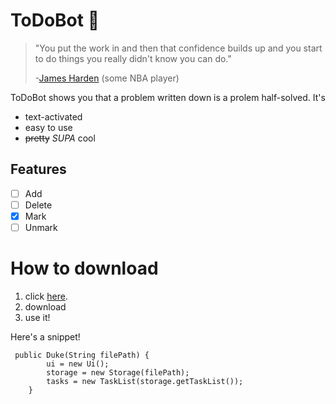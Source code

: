 # ToDoBot 📃

> "You put the work in and then that confidence builds up and you start to do things you really didn't know you can do."
>
> -[James Harden](https://www.google.com/search?sca_esv=562741715&rlz=1C1CHZN_enSG1047SG1047&sxsrf=AB5stBhKYQgnAOVs5-ECKwxh9O1Wb992MA:1693920082402&q=motivational+quotes+athletes&tbm=isch&source=lnms&sa=X&sqi=2&ved=2ahUKEwig-aeGyJOBAxVm2TgGHUnrBXsQ0pQJegQIDhAB&biw=1024&bih=513&dpr=1.88#imgrc=3YTPWsMci9VbFM) (some NBA player)

ToDoBot shows you that a problem written down is a prolem half-solved. It's
- text-activated
- easy to use
- ~~pretty~~ _SUPA_ cool

## Features
- [ ] Add
- [ ] Delete
- [X] Mark
- [ ] Unmark

# How to download
1. click [here](https://github.com/yezkez10/ip).
2. download
3. use it!

Here's a snippet!
```
 public Duke(String filePath) {
        ui = new Ui();
        storage = new Storage(filePath);
        tasks = new TaskList(storage.getTaskList());
    }
```
